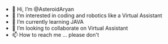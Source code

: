 - 👋 Hi, I’m @AsteroidAryan
- 👀 I’m interested in coding and robotics like a Virtual Assistant
- 🌱 I’m currently learning JAVA
- 💞️ I’m looking to collaborate on Virtual Assistant
- 📫 How to reach me ... please don't

<!---
AsteroidAryan/AsteroidAryan is a ✨ special ✨ repository because its `README.md` (this file) appears on your GitHub profile.
You can click the Preview link to take a look at your changes.
--->
